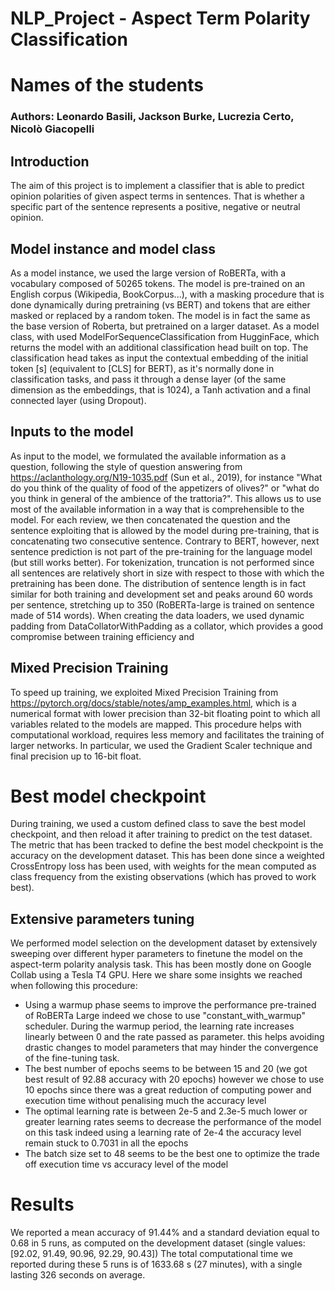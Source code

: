 
# NLP_Project - Aspect Term Polarity Classification

# Names of the students
### Authors: Leonardo Basili, Jackson Burke, Lucrezia Certo, Nicolò Giacopelli

## Introduction
The aim of this project is to implement a classifier that is able to predict opinion polarities of given aspect terms in sentences. That is whether a specific part of the sentence represents a positive, negative or neutral opinion.

## Model instance and model class
As a model instance, we used the large version of RoBERTa, with a vocabulary composed of 50265 tokens. The model is pre-trained on an English corpus (Wikipedia, BookCorpus...), with a masking procedure that is done dynamically during 
pretraining (vs BERT) and tokens that are either masked or replaced by a random token. The model is in fact the same as the base version of Roberta, but pretrained on a larger dataset.
As a model class, with used ModelForSequenceClassification from HugginFace, which returns the model with an additional classification head built on top. 
The classification head takes as input the contextual embedding of the initial token [s] (equivalent to [CLS] for BERT), as it's normally done in classification tasks, and pass it through a dense layer (of the same dimension as the embeddings, 
that is 1024), a Tanh activation and a final connected layer (using Dropout).

## Inputs to the model
As input to the model, we formulated the available information as a question, following the style of question answering from https://aclanthology.org/N19-1035.pdf  (Sun et al., 2019), for instance "What do you think of the quality of
food of the appetizers of olives?" or "what do you think in general of the ambience of the trattoria?". This allows us to use most of the available information in a way that is comprehensible to the model. For each review, we then concatenated
the question and the sentence exploiting that is allowed by the model during pre-training, that is concatenating two consecutive sentence. Contrary to BERT, however, next sentence prediction is not part of the pre-training for the language model
(but still works better). For tokenization, truncation is not performed since all sentences are relatively short in size with respect to those with which the pretraining has been done. The distribution of sentence length is in fact similar for both 
training and development set and peaks around 60 words per sentence, stretching up to 350 (RoBERTa-large is trained on sentence made of 514 words).
When creating the data loaders, we used dynamic padding from DataCollatorWithPadding as a collator, which provides a good compromise between training efficiency and 

## Mixed Precision Training
To speed up training, we exploited Mixed Precision Training from https://pytorch.org/docs/stable/notes/amp_examples.html, which is a numerical format with lower precision than 32-bit floating point to which all variables related to the models are
mapped. This procedure helps with computational workload, requires less memory and facilitates the training of larger networks. In particular, we used the Gradient Scaler technique and final precision up to 16-bit float. 

# Best model checkpoint
During training, we used a custom defined class to save the best model checkpoint, and then reload it after training to predict on the test dataset. The metric that has been tracked to define the best model checkpoint is the accuracy on the development
dataset. This has been done since a weighted CrossEntropy loss has been used, with weights for the mean computed as class frequency from the existing observations (which has proved to work best).

## Extensive parameters tuning
We performed model selection on the development dataset by extensively sweeping over different hyper parameters to finetune the model on the aspect-term polarity analysis task. 
This has been mostly done on Google Collab using a Tesla T4 GPU. Here we share some insights we reached when following this procedure:

- Using a warmup phase seems to improve the performance pre-trained of RoBERTa Large indeed we chose to use "constant_with_warmup" scheduler. During the warmup period, the learning rate increases linearly between 0 and the rate passed as parameter.
  this helps avoiding drastic changes to model parameters that may hinder the convergence of the fine-tuning task.
- The best number of epochs seems to be between 15 and 20 (we got best result of 92.88 accuracy with 20 epochs) however we chose to use 10 epochs since there was a great reduction of computing power and execution time without penalising much the accuracy level
- The optimal learning rate is between 2e-5 and 2.3e-5 much lower or greater learning rates seems to decrease the performance of the model on this task indeed using a learning rate of 2e-4 the accuracy level remain stuck to 0.7031 in all the epochs
- The batch size set to 48 seems to be the best one to optimize the trade off execution time vs accuracy level of the model

# Results
We reported a mean accuracy of 91.44% and a standard deviation equal to 0.68 in 5 runs, as computed on the development dataset (single values: [92.02, 91.49, 90.96, 92.29, 90.43])
The total computational time we reported during these 5 runs is of 1633.68 s (27 minutes), with a single lasting 326 seconds on average.

